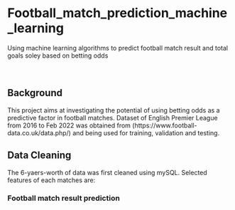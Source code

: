# Football_match_prediction_machine_learning
Using machine learning algorithms to predict football match result and total goals soley based on betting odds
</br></br></br>

<h2> Background </h2>
This project aims at investigating the potential of using betting odds as a predictive factor in football matches. Dataset of English Premier League from 2016 to Feb 2022 was obtained from (https://www.football-data.co.uk/data.php/) and being used for training, validation and testing.

<h2> Data Cleaning </h2>
The 6-yaers-worth of data was first cleaned using mySQL. Selected features of each matches are:


<h3> Football match result prediction </h3>
  
